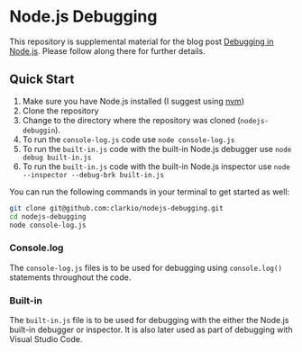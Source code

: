 # Node.js Debugging
This repository is supplemental material for the blog post [Debugging in Node.js](https://www.clarkio.com/2017/04/25/debugging-in-nodejs/). Please follow along there for further details.

## Quick Start
1. Make sure you have Node.js installed (I suggest using [nvm](https://github.com/creationix/nvm))
2. Clone the repository
3. Change to the directory where the repository was cloned (`nodejs-debuggin`).
4. To run the `console-log.js` code use `node console-log.js`
5. To run the `built-in.js` code with the built-in Node.js debugger use `node debug built-in.js`
6. To run the `built-in.js` code with the built-in Node.js inspector use `node --inspector --debug-brk built-in.js`

You can run the following commands in your terminal to get started as well:
```bash
git clone git@github.com:clarkio/nodejs-debugging.git
cd nodejs-debugging
node console-log.js
```

### Console.log
The `console-log.js` files is to be used for debugging using `console.log()` statements throughout the code.

### Built-in
The `built-in.js` file is to be used for debugging with the either the Node.js built-in debugger or inspector. It is also later used as part of debugging with Visual Studio Code.

